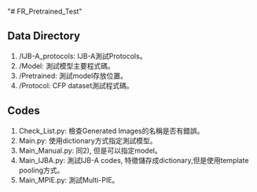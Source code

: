 "# FR_Pretrained_Test" 

Data Directory
--
1. /IJB-A_protocols: IJB-A測試Protocols。
2. /Model: 測試模型主要程式碼。
3. /Pretrained: 測試model存放位置。
4. /Protocol: CFP dataset測試程式碼。


Codes
--
1. Check_List.py: 檢查Generated Images的名稱是否有錯誤。
2. Main.py: 使用dictionary方式指定測試模型。
3. Main_Manual.py: 同2), 但是可以指定model。
4. Main_IJBA.py: 測試IJB-A codes, 特徵儲存成dictionary,但是使用template pooling方式。
5. Main_MPIE.py: 測試Multi-PIE。

